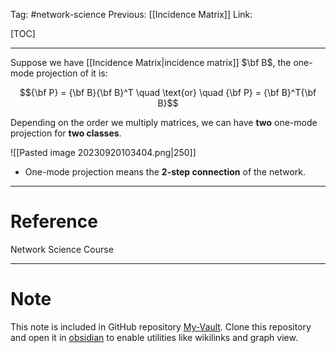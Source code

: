 Tag: #network-science 
Previous: [[Incidence Matrix]]
Link: 

[TOC]

---

Suppose we have [[Incidence Matrix|incidence matrix]] $\bf B$, the one-mode projection of it is:

$${\bf P} = {\bf B}{\bf B}^T \quad \text{or} \quad
{\bf P} = {\bf B}^T{\bf B}$$

Depending on the order we multiply matrices, we can have **two** one-mode projection for **two classes**.

![[Pasted image 20230920103404.png|250]]

- One-mode projection means the **2-step connection** of the network.

---

# Reference

Network Science Course

---

# Note

This note is included in GitHub repository [My-Vault](https://github.com/LittleD3092/My-Vault.git). Clone this repository and open it in [obsidian](https://obsidian.md/) to enable utilities like wikilinks and graph view.